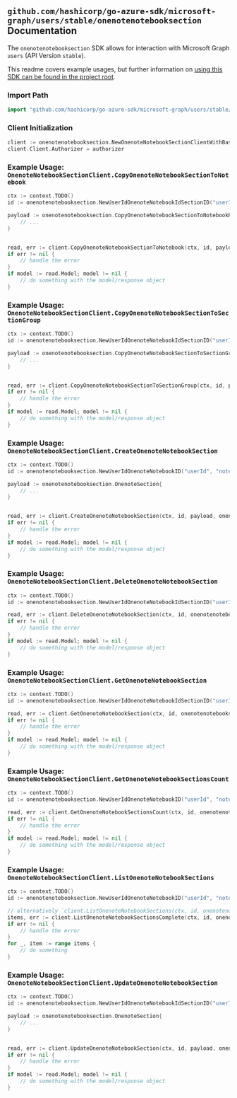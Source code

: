 
## `github.com/hashicorp/go-azure-sdk/microsoft-graph/users/stable/onenotenotebooksection` Documentation

The `onenotenotebooksection` SDK allows for interaction with Microsoft Graph `users` (API Version `stable`).

This readme covers example usages, but further information on [using this SDK can be found in the project root](https://github.com/hashicorp/go-azure-sdk/tree/main/docs).

### Import Path

```go
import "github.com/hashicorp/go-azure-sdk/microsoft-graph/users/stable/onenotenotebooksection"
```


### Client Initialization

```go
client := onenotenotebooksection.NewOnenoteNotebookSectionClientWithBaseURI("https://graph.microsoft.com")
client.Client.Authorizer = authorizer
```


### Example Usage: `OnenoteNotebookSectionClient.CopyOnenoteNotebookSectionToNotebook`

```go
ctx := context.TODO()
id := onenotenotebooksection.NewUserIdOnenoteNotebookIdSectionID("userId", "notebookId", "onenoteSectionId")

payload := onenotenotebooksection.CopyOnenoteNotebookSectionToNotebookRequest{
	// ...
}


read, err := client.CopyOnenoteNotebookSectionToNotebook(ctx, id, payload, onenotenotebooksection.DefaultCopyOnenoteNotebookSectionToNotebookOperationOptions())
if err != nil {
	// handle the error
}
if model := read.Model; model != nil {
	// do something with the model/response object
}
```


### Example Usage: `OnenoteNotebookSectionClient.CopyOnenoteNotebookSectionToSectionGroup`

```go
ctx := context.TODO()
id := onenotenotebooksection.NewUserIdOnenoteNotebookIdSectionID("userId", "notebookId", "onenoteSectionId")

payload := onenotenotebooksection.CopyOnenoteNotebookSectionToSectionGroupRequest{
	// ...
}


read, err := client.CopyOnenoteNotebookSectionToSectionGroup(ctx, id, payload, onenotenotebooksection.DefaultCopyOnenoteNotebookSectionToSectionGroupOperationOptions())
if err != nil {
	// handle the error
}
if model := read.Model; model != nil {
	// do something with the model/response object
}
```


### Example Usage: `OnenoteNotebookSectionClient.CreateOnenoteNotebookSection`

```go
ctx := context.TODO()
id := onenotenotebooksection.NewUserIdOnenoteNotebookID("userId", "notebookId")

payload := onenotenotebooksection.OnenoteSection{
	// ...
}


read, err := client.CreateOnenoteNotebookSection(ctx, id, payload, onenotenotebooksection.DefaultCreateOnenoteNotebookSectionOperationOptions())
if err != nil {
	// handle the error
}
if model := read.Model; model != nil {
	// do something with the model/response object
}
```


### Example Usage: `OnenoteNotebookSectionClient.DeleteOnenoteNotebookSection`

```go
ctx := context.TODO()
id := onenotenotebooksection.NewUserIdOnenoteNotebookIdSectionID("userId", "notebookId", "onenoteSectionId")

read, err := client.DeleteOnenoteNotebookSection(ctx, id, onenotenotebooksection.DefaultDeleteOnenoteNotebookSectionOperationOptions())
if err != nil {
	// handle the error
}
if model := read.Model; model != nil {
	// do something with the model/response object
}
```


### Example Usage: `OnenoteNotebookSectionClient.GetOnenoteNotebookSection`

```go
ctx := context.TODO()
id := onenotenotebooksection.NewUserIdOnenoteNotebookIdSectionID("userId", "notebookId", "onenoteSectionId")

read, err := client.GetOnenoteNotebookSection(ctx, id, onenotenotebooksection.DefaultGetOnenoteNotebookSectionOperationOptions())
if err != nil {
	// handle the error
}
if model := read.Model; model != nil {
	// do something with the model/response object
}
```


### Example Usage: `OnenoteNotebookSectionClient.GetOnenoteNotebookSectionsCount`

```go
ctx := context.TODO()
id := onenotenotebooksection.NewUserIdOnenoteNotebookID("userId", "notebookId")

read, err := client.GetOnenoteNotebookSectionsCount(ctx, id, onenotenotebooksection.DefaultGetOnenoteNotebookSectionsCountOperationOptions())
if err != nil {
	// handle the error
}
if model := read.Model; model != nil {
	// do something with the model/response object
}
```


### Example Usage: `OnenoteNotebookSectionClient.ListOnenoteNotebookSections`

```go
ctx := context.TODO()
id := onenotenotebooksection.NewUserIdOnenoteNotebookID("userId", "notebookId")

// alternatively `client.ListOnenoteNotebookSections(ctx, id, onenotenotebooksection.DefaultListOnenoteNotebookSectionsOperationOptions())` can be used to do batched pagination
items, err := client.ListOnenoteNotebookSectionsComplete(ctx, id, onenotenotebooksection.DefaultListOnenoteNotebookSectionsOperationOptions())
if err != nil {
	// handle the error
}
for _, item := range items {
	// do something
}
```


### Example Usage: `OnenoteNotebookSectionClient.UpdateOnenoteNotebookSection`

```go
ctx := context.TODO()
id := onenotenotebooksection.NewUserIdOnenoteNotebookIdSectionID("userId", "notebookId", "onenoteSectionId")

payload := onenotenotebooksection.OnenoteSection{
	// ...
}


read, err := client.UpdateOnenoteNotebookSection(ctx, id, payload, onenotenotebooksection.DefaultUpdateOnenoteNotebookSectionOperationOptions())
if err != nil {
	// handle the error
}
if model := read.Model; model != nil {
	// do something with the model/response object
}
```
